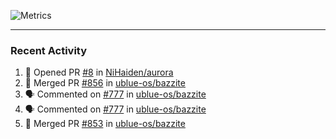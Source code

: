 ![Metrics](https://metrics.lecoq.io/KyleGospo?template=classic&base=header%2C%20activity%2C%20community%2C%20repositories%2C%20metadata&base.indepth=false&base.hireable=false&base.skip=false&config.timezone=America%2FLos_Angeles)

---
### Recent Activity
<!--START_SECTION:activity-->
1. 💪 Opened PR [#8](https://github.com/NiHaiden/aurora/pull/8) in [NiHaiden/aurora](https://github.com/NiHaiden/aurora)
2. 🎉 Merged PR [#856](https://github.com/ublue-os/bazzite/pull/856) in [ublue-os/bazzite](https://github.com/ublue-os/bazzite)
3. 🗣 Commented on [#777](https://github.com/ublue-os/bazzite/issues/777#issuecomment-1981729163) in [ublue-os/bazzite](https://github.com/ublue-os/bazzite)
4. 🗣 Commented on [#777](https://github.com/ublue-os/bazzite/issues/777#issuecomment-1980079232) in [ublue-os/bazzite](https://github.com/ublue-os/bazzite)
5. 🎉 Merged PR [#853](https://github.com/ublue-os/bazzite/pull/853) in [ublue-os/bazzite](https://github.com/ublue-os/bazzite)
<!--END_SECTION:activity-->
